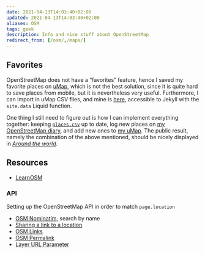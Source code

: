 ```yaml
---
date: 2021-04-13T14:03:40+02:00
updated: 2021-04-13T14:03:40+02:00
aliases: OSM
tags: geek
description: Info and nice stuff about OpenStreetMap
redirect_from: [/osm/,/maps/]
---
```

## Favorites

OpenStreetMap does not have a “favorites” feature, hence I saved my favorite places on [uMap](https://umap.openstreetmap.fr 'uMap'), which is not the best solution, since it is quite hard to save places from mobile, but it is nevertheless very useful. Furthermore, I can Import in uMap CSV files, and mine is [here](https://codeberg.org/tommi/tommi.space/src/branch/main/data/places.csv 'places.csv in tommi.space repository on Codeberg'), accessible to Jekyll with the `site.data` Liquid function.

One thing I still need to figure out is how I can implement everything together: keeping [`places.csv`](https://github.com/xplosionmind/tommi.space/blob/main/_data/places.csv 'places.csv in tommi.space repository on GitHub') up to date, log new places on [my OpenStreetMap diary](https://www.openstreetmap.org/user/xplosionmind/diary 'xplosionmind’s diary on OSM'), and add new ones to [my uMap](https://umap.openstreetmap.fr/en/map/favorites_593427 'xplosionmind’s Favorites map'). The public result, namely the combination of the above mentioned, should be nicely displayed in <cite>[Around the world](https://tommi.space/places 'Around the World')</cite>.

## Resources

- [LearnOSM](https://learnosm.org 'Learn OSM')

### API

Setting up the OpenStreetMap API in order to match `page.location`

- [OSM Nominatim](https://nominatim.org/release-docs/latest/api/Search/ 'Nominatim'), search by name
- [Sharing a link to a location](https://wiki.openstreetmap.org/wiki/Browsing#Sharing_a_link_to_the_maps 'Sharing a link to the maps in OSM Wiki')
- [OSM Links](https://osmtools.de/osmlinks/ 'OSM Links')
- [OSM Permalink](https://wiki.openstreetmap.org/wiki/Permalink 'Permalink in OSM Wiki')
- [Layer URL Parameter](https://wiki.openstreetmap.org/wiki/Layer_URL_parameter 'Layer URL parameter')
